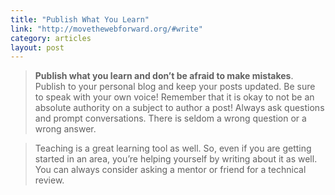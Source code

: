 ```yaml
---
title: "Publish What You Learn"
link: "http://movethewebforward.org/#write"
category: articles
layout: post
---
```


> **Publish what you learn and don’t be afraid to make mistakes**. Publish to
your personal blog and keep your posts updated. Be sure to speak with your own
voice! Remember that it is okay to not be an absolute authority on a subject to
author a post! Always ask questions and prompt conversations. There is seldom a
wrong question or a wrong answer.

> Teaching is a great learning tool as well. So, even if you are getting
> started in an area, you’re helping yourself by writing about it as well.
> You can always consider asking a mentor or friend for a technical review.
